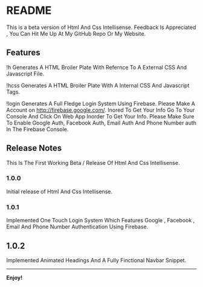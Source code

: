 # README

This is a beta version of Html And Css Intellisense. Feedback Is Appreciated , You Can Hit Me Up At My GitHub Repo Or My Website.

## Features
!h Generates A HTML Broiler Plate With Refernce To A External CSS And Javascript File.

!hcss Generates A HTML Broiler Plate With A Internal CSS And Javascript Tags.

!login Generates A Full Fledge Login System Using Firebase. Please Make A Account on http://firebase.google.com/. Inored To Get Your Info Go To Your Console And Click On Web App Inorder To Get Your Info. Please Make Sure To Enable Google Auth, Facebook Auth, Email Auth And Phone Number auth In The Firebase Console.

## Release Notes

This Is The First Working Beta / Release Of Html And Css Intellisense.

### 1.0.0

Initial release of Html And Css Intellisense.


### 1.0.1

Implemented One Touch Login System Which Features Google , Facebook , Email And Phone Number Authentication Using Firebase.

## 1.0.2

Implemented Animated Headings And A Fully Finctional Navbar Snippet.  

-----------------------------------------------------------------------------------------------------------

**Enjoy!**
  
